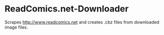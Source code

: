 # ReadComics.net-Downloader
Scrapes http://www.readcomics.net and creates .cbz files from downloaded image files.
